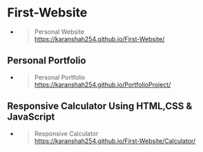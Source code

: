 ﻿# First-Website

- >Personal Website<br>https://karanshah254.github.io/First-Website/

## Personal Portfolio

- >Personal Portfolio<br>https://karanshah254.github.io/PortfolioProject/

## Responsive Calculator Using HTML,CSS & JavaScript

- >Responsive Calculator<br>https://karanshah254.github.io/First-Website/Calculator/





